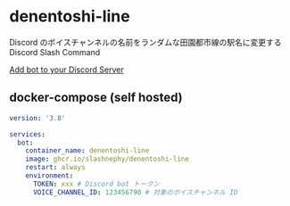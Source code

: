 # denentoshi-line

Discord のボイスチャンネルの名前をランダムな田園都市線の駅名に変更する Discord Slash Command

[Add bot to your Discord Server](https://discord.com/api/oauth2/authorize?client_id=883995133413060628&permissions=1040&scope=bot%20applications.commands)

## docker-compose (self hosted)

```yml
version: '3.8'

services:
  bot:
    container_name: denentoshi-line
    image: ghcr.io/slashnephy/denentoshi-line
    restart: always
    environment:
      TOKEN: xxx # Discord bot トークン
      VOICE_CHANNEL_ID: 123456790 # 対象のボイスチャンネル ID

```
